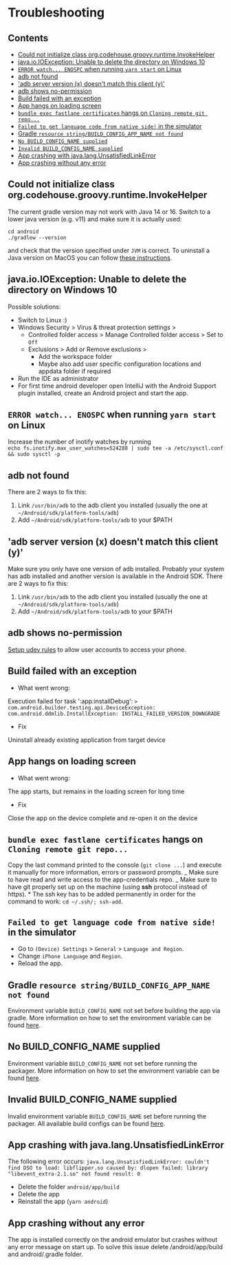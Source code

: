 # Troubleshooting

## Contents

- [Could not initialize class org.codehouse.groovy.runtime.InvokeHelper](#could-not-initialize-class-orgcodehousegroovyruntimeinvokehelper)
- [java.io.IOException: Unable to delete the directory on Windows 10](#javaioioexception-unable-to-delete-the-directory-on-windows-10)
- [`ERROR watch... ENOSPC` when running `yarn start` on Linux](#error-watch-enospc-when-running-yarn-start-on-linux)
- [adb not found](#adb-not-found)
- ['adb server version (x) doesn't match this client (y)'](#adb-server-version-x-doesnt-match-this-client-y)
- [adb shows no-permission](#adb-shows-no-permission)
- [Build failed with an exception](#build-failed-with-an-exception)
- [App hangs on loading screen](#app-hangs-on-loading-screen)
- [`bundle exec fastlane certificates` hangs on `Cloning remote git repo...`](#bundle-exec-fastlane-certificates-hangs-on-cloning-remote-git-repo)
- [`Failed to get language code from native side!` in the simulator](#failed-to-get-language-code-from-native-side-in-the-simulator)
- [Gradle `resource string/BUILD_CONFIG_APP_NAME not found`](#gradle-resource-stringbuild_config_app_name-not-found)
- [`No BUILD_CONFIG_NAME supplied`](#no-build_config_name-supplied)
- [`Invalid BUILD_CONFIG_NAME supplied`](#invalid-build_config_name-supplied)
- [App crashing with java.lang.UnsatisfiedLinkError](#app-crashing-with-javalangunsatisfiedlinkerror)
- [App crashing without any error](#app-crashing-without-any-error)

## Could not initialize class org.codehouse.groovy.runtime.InvokeHelper

The current gradle version may not work with Java 14 or 16. Switch to a lower java version (e.g. v11) and make sure it is actually used:

```
cd android
./gradlew --version
```

and check that the version specified under `JVM` is correct.
To uninstall a Java version on MacOS you can follow [these instructions](https://docs.oracle.com/javase/8/docs/technotes/guides/install/mac_jdk.html#A1096903).

## java.io.IOException: Unable to delete the directory on Windows 10

Possible solutions:

- Switch to Linux :)
- Windows Security > Virus & threat protection settings >
  - Controlled folder access > Manage Controlled folder access > Set to `Off`
  - Exclusions > Add or Remove exclusions >
    - Add the workspace folder
    - Maybe also add user specific configuration locations and appdata folder if required
- Run the IDE as administrator
- For first time android developer open IntelliJ with the Android Support plugin installed, create an Android project and start the app.

## `ERROR watch... ENOSPC` when running `yarn start` on Linux

Increase the number of inotify watches by running  
`echo fs.inotify.max_user_watches=524288 | sudo tee -a /etc/sysctl.conf && sudo sysctl -p`

## adb not found

There are 2 ways to fix this:

1. Link `/usr/bin/adb` to the adb client you installed (usually the one at `~/Android/sdk/platform-tools/adb`)
2. Add `~/Android/sdk/platform-tools/adb` to your \$PATH

## 'adb server version (x) doesn't match this client (y)'

Make sure you only have one version of adb installed. Probably your system has adb installed and another version is available in the Android SDK. There are 2 ways to fix this:

1. Link `/usr/bin/adb` to the adb client you installed (usually the one at `~/Android/sdk/platform-tools/adb`)
2. Add `~/Android/sdk/platform-tools/adb` to your \$PATH

## adb shows no-permission

[Setup udev rules](https://wiki.archlinux.org/index.php/Android_Debug_Bridge#Adding_udev_Rules) to allow user accounts to access your phone.

## Build failed with an exception

- What went wrong:

Execution failed for task ':app:installDebug':
`> com.android.builder.testing.api.DeviceException: com.android.ddmlib.InstallException: INSTALL_FAILED_VERSION_DOWNGRADE`

- Fix

Uninstall already existing application from target device

## App hangs on loading screen

- What went wrong:

The app starts, but remains in the loading screen for long time

- Fix

Close the app on the device complete and re-open it on the device

## `bundle exec fastlane certificates` hangs on `Cloning remote git repo...`

Copy the last command printed to the console (`git clone ...`) and execute it manually for more information, errors or password prompts.
_ Make sure to have read and write access to the app-credentials repo.
_ Make sure to have git properly set up on the machine (using **ssh** protocol instead of https). \* The ssh key has to be added permanently in order for the command to work: `cd ~/.ssh/; ssh-add`.

## `Failed to get language code from native side!` in the simulator

- Go to `(Device) Settings` > `General` > `Language and Region`.
- Change `iPhone Language` and `Region`.
- Reload the app.

## Gradle `resource string/BUILD_CONFIG_APP_NAME not found`

Environment variable `BUILD_CONFIG_NAME` not set before building the app via gradle.
More information on how to set the environment variable can be found [here](build-configs.md#gradle-android-build).

## No BUILD_CONFIG_NAME supplied

Environment variable `BUILD_CONFIG_NAME` not set before running the packager.
More information on how to set the environment variable can be found [here](build-configs.md#runtime-javascript).

## Invalid BUILD_CONFIG_NAME supplied

Invalid environment variable `BUILD_CONFIG_NAME` set before running the packager.
All available build configs can be found [here](../../build-configs/README.md#available-build-configs).

## App crashing with java.lang.UnsatisfiedLinkError

The following error occurs:
`java.lang.UnsatisfiedLinkError: couldn't find DSO to load: libflipper.so caused by: dlopen failed: library "libevent_extra-2.1.so" not found result: 0`

- Delete the folder `android/app/build`
- Delete the app
- Reinstall the app (`yarn android`)

## App crashing without any error

The app is installed correctly on the android emulator but crashes without any error message on start up.
To solve this issue delete /android/app/build and android/.gradle folder.
